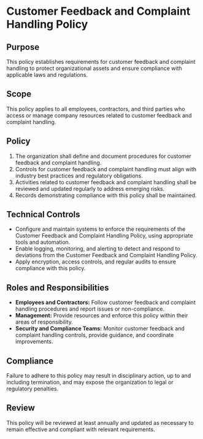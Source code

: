 # Customer Feedback and Complaint Handling Policy

## Purpose

This policy establishes requirements for customer feedback and complaint handling to protect organizational assets and ensure compliance with applicable laws and regulations.

## Scope

This policy applies to all employees, contractors, and third parties who access or manage company resources related to customer feedback and complaint handling.

## Policy

1. The organization shall define and document procedures for customer feedback and complaint handling.
2. Controls for customer feedback and complaint handling must align with industry best practices and regulatory obligations.
3. Activities related to customer feedback and complaint handling shall be reviewed and updated regularly to address emerging risks.
4. Records demonstrating compliance with this policy shall be maintained.

## Technical Controls

- Configure and maintain systems to enforce the requirements of the Customer Feedback and Complaint Handling Policy, using appropriate tools and automation.
- Enable logging, monitoring, and alerting to detect and respond to deviations from the Customer Feedback and Complaint Handling Policy.
- Apply encryption, access controls, and regular audits to ensure compliance with this policy.

## Roles and Responsibilities

- **Employees and Contractors:** Follow customer feedback and complaint handling procedures and report issues or non-compliance.
- **Management:** Provide resources and enforce this policy within their areas of responsibility.
- **Security and Compliance Teams:** Monitor customer feedback and complaint handling controls, provide guidance, and coordinate improvements.

## Compliance

Failure to adhere to this policy may result in disciplinary action, up to and including termination, and may expose the organization to legal or regulatory penalties.

## Review

This policy will be reviewed at least annually and updated as necessary to remain effective and compliant with relevant requirements.

